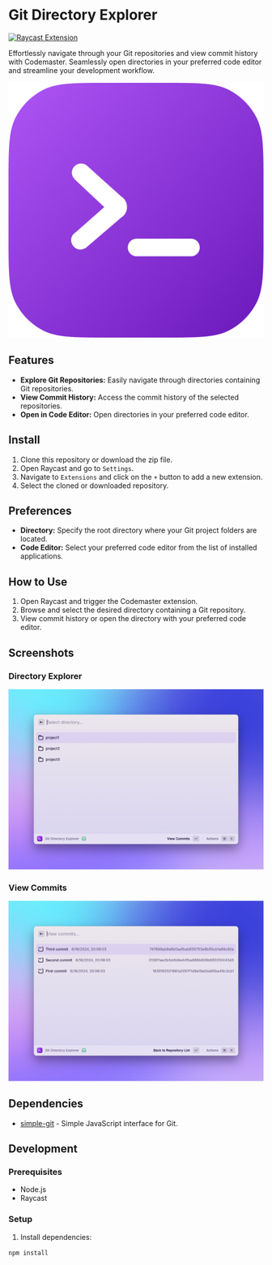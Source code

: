 # Git Directory Explorer

[![Raycast Extension](https://img.shields.io/badge/Raycast-Extension-red)](https://www.raycast.com/guides/create-extension)

Effortlessly navigate through your Git repositories and view commit history with Codemaster. Seamlessly open directories in your preferred code editor and streamline your development workflow.

![Git Directory Explorer](assets/command-icon.png)

## Features

-  **Explore Git Repositories:** Easily navigate through directories containing Git repositories.
-  **View Commit History:** Access the commit history of the selected repositories.
-  **Open in Code Editor:** Open directories in your preferred code editor.

## Install

1. Clone this repository or download the zip file.
2. Open Raycast and go to `Settings`.
3. Navigate to `Extensions` and click on the `+` button to add a new extension.
4. Select the cloned or downloaded repository.

## Preferences

-  **Directory:** Specify the root directory where your Git project folders are located.
-  **Code Editor:** Select your preferred code editor from the list of installed applications.

## How to Use

1. Open Raycast and trigger the Codemaster extension.
2. Browse and select the desired directory containing a Git repository.
3. View commit history or open the directory with your preferred code editor.

## Screenshots

### Directory Explorer
![Directory Explorer](metadata/View-Projects.png)

### View Commits
![View Commits](metadata/View-Commits.png)

## Dependencies

-  [simple-git](https://github.com/steveukx/git-js) - Simple JavaScript interface for Git.

## Development

### Prerequisites

-  Node.js
-  Raycast

### Setup

1. Install dependencies:
```
npm install
```
